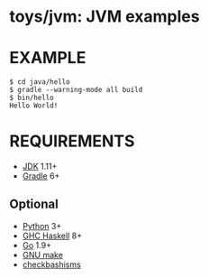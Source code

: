 # toys/jvm: JVM examples

# EXAMPLE

```console
$ cd java/hello
$ gradle --warning-mode all build
$ bin/hello
Hello World!
```

# REQUIREMENTS

* [JDK](http://www.oracle.com/technetwork/java/javase/downloads/index.html) 1.11+
* [Gradle](https://gradle.org/) 6+

## Optional

* [Python](https://www.python.org/) 3+
* [GHC Haskell](https://www.haskell.org/) 8+
* [Go](https://golang.org/) 1.9+
* [GNU make](https://www.gnu.org/software/make/)
* [checkbashisms](https://sourceforge.net/projects/checkbaskisms/)
